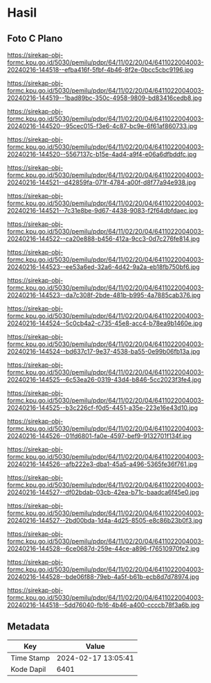 # Hasil

## Foto C Plano

https://sirekap-obj-formc.kpu.go.id/5030/pemilu/pdpr/64/11/02/20/04/6411022004003-20240216-144518--efba416f-5fbf-4b46-8f2e-0bcc5cbc9196.jpg

https://sirekap-obj-formc.kpu.go.id/5030/pemilu/pdpr/64/11/02/20/04/6411022004003-20240216-144519--1bad89bc-350c-4958-9809-bd83416cedb8.jpg

https://sirekap-obj-formc.kpu.go.id/5030/pemilu/pdpr/64/11/02/20/04/6411022004003-20240216-144520--95cec015-f3e6-4c87-bc9e-6f61af860733.jpg

https://sirekap-obj-formc.kpu.go.id/5030/pemilu/pdpr/64/11/02/20/04/6411022004003-20240216-144520--5567137c-b15e-4ad4-a9f4-e06a6dfbddfc.jpg

https://sirekap-obj-formc.kpu.go.id/5030/pemilu/pdpr/64/11/02/20/04/6411022004003-20240216-144521--d42859fa-071f-4784-a00f-d8f77a94e938.jpg

https://sirekap-obj-formc.kpu.go.id/5030/pemilu/pdpr/64/11/02/20/04/6411022004003-20240216-144521--7c31e8be-9d67-4438-9083-f2f64dbfdaec.jpg

https://sirekap-obj-formc.kpu.go.id/5030/pemilu/pdpr/64/11/02/20/04/6411022004003-20240216-144522--ca20e888-b456-412a-9cc3-0d7c276fe814.jpg

https://sirekap-obj-formc.kpu.go.id/5030/pemilu/pdpr/64/11/02/20/04/6411022004003-20240216-144523--ee53a6ed-32a6-4d42-9a2a-eb18fb750bf6.jpg

https://sirekap-obj-formc.kpu.go.id/5030/pemilu/pdpr/64/11/02/20/04/6411022004003-20240216-144523--da7c308f-2bde-481b-b995-4a7885cab376.jpg

https://sirekap-obj-formc.kpu.go.id/5030/pemilu/pdpr/64/11/02/20/04/6411022004003-20240216-144524--5c0cb4a2-c735-45e8-acc4-b78ea9b1460e.jpg

https://sirekap-obj-formc.kpu.go.id/5030/pemilu/pdpr/64/11/02/20/04/6411022004003-20240216-144524--bd637c17-9e37-4538-ba55-0e99b06fb13a.jpg

https://sirekap-obj-formc.kpu.go.id/5030/pemilu/pdpr/64/11/02/20/04/6411022004003-20240216-144525--6c53ea26-0319-43d4-b846-5cc2023f3fe4.jpg

https://sirekap-obj-formc.kpu.go.id/5030/pemilu/pdpr/64/11/02/20/04/6411022004003-20240216-144525--b3c226cf-f0d5-4451-a35e-223e16e43d10.jpg

https://sirekap-obj-formc.kpu.go.id/5030/pemilu/pdpr/64/11/02/20/04/6411022004003-20240216-144526--01fd6801-fa0e-4597-bef9-9132701f134f.jpg

https://sirekap-obj-formc.kpu.go.id/5030/pemilu/pdpr/64/11/02/20/04/6411022004003-20240216-144526--afb222e3-dba1-45a5-a496-5365fe36f761.jpg

https://sirekap-obj-formc.kpu.go.id/5030/pemilu/pdpr/64/11/02/20/04/6411022004003-20240216-144527--df02bdab-03cb-42ea-b71c-baadca6f45e0.jpg

https://sirekap-obj-formc.kpu.go.id/5030/pemilu/pdpr/64/11/02/20/04/6411022004003-20240216-144527--2bd00bda-1d4a-4d25-8505-e8c86b23b0f3.jpg

https://sirekap-obj-formc.kpu.go.id/5030/pemilu/pdpr/64/11/02/20/04/6411022004003-20240216-144528--6ce0687d-259e-44ce-a896-f76510970fe2.jpg

https://sirekap-obj-formc.kpu.go.id/5030/pemilu/pdpr/64/11/02/20/04/6411022004003-20240216-144528--bde06f88-79eb-4a5f-b61b-ecb8d7d78974.jpg

https://sirekap-obj-formc.kpu.go.id/5030/pemilu/pdpr/64/11/02/20/04/6411022004003-20240216-144518--5dd76040-fb16-4b46-a400-ccccb78f3a6b.jpg


## Metadata

| Key        | Value               |
| ---------- | ------------------- |
| Time Stamp | 2024-02-17 13:05:41 |
| Kode Dapil | 6401                |



